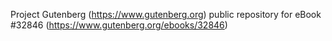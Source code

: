 Project Gutenberg (https://www.gutenberg.org) public repository for eBook #32846 (https://www.gutenberg.org/ebooks/32846)
